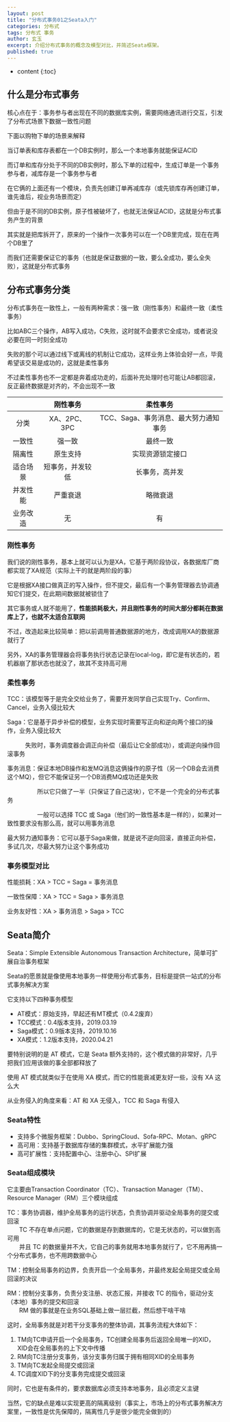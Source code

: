 ```yaml
---
layout: post
title: "分布式事务01之Seata入门"
categories: 分布式
tags: 分布式 事务
author: 玄玉
excerpt: 介绍分布式事务的概念及模型对比，并简述Seata框架。
published: true
---
```


* content
{:toc}


## 什么是分布式事务

核心点在于：事务参与者出现在不同的数据库实例，需要网络通讯进行交互，引发了分布式场景下数据一致性问题

下面以购物下单的场景来解释

当订单表和库存表都在一个DB实例时，那么一个本地事务就能保证ACID

而订单和库存分处于不同的DB实例时，那么下单的过程中，生成订单是一个事务参与者，减库存是一个事务参与者

在它俩的上面还有一个模块，负责先创建订单再减库存（或先锁库存再创建订单，谁先谁后，视业务场景而定）

但由于是不同的DB实例，原子性被破坏了，也就无法保证ACID，这就是分布式事务产生的背景

其实就是把库拆开了，原来的一个操作一次事务可以在一个DB里完成，现在在两个DB里了

而我们还需要保证它的事务（也就是保证数据的一致，要么全成功，要么全失败），这就是分布式事务

## 分布式事务分类

分布式事务在一致性上，一般有两种需求：强一致（刚性事务）和最终一致（柔性事务）

比如ABC三个操作，AB写入成功，C失败，这时就不会要求它全成功，或者说没必要在同一时刻全成功

失败的那个可以通过线下或离线的机制让它成功，这样业务上体验会好一点，毕竟希望该交易是成功的，这就是柔性事务

不过柔性事务也不一定都是奔着成功走的，后面补充处理时也可能让AB都回滚，反正最终数据是对齐的，不会出现不一致

|　         | 刚性事务         | 柔性事务                             |
|:---------:|:---------------:|:-----------------------------------:|
| 分类      | XA、2PC、3PC     | TCC、Saga、事务消息、最大努力通知事务  |
| 一致性    | 强一致           | 最终一致                             |
| 隔离性    | 原生支持         | 实现资源锁定接口                      |
| 适合场景  | 短事务，并发较低  | 长事务，高并发                        |
| 并发性能  | 严重衰退         | 略微衰退                             |
| 业务改造  | 无              | 有                                   |

### 刚性事务

我们说的刚性事务，基本上就可以认为是XA，它基于两阶段协议，各数据库厂商都实现了XA规范（实际上干的就是两阶段的事）

它是根据XA接口做真正的写入操作，但不提交，最后有一个事务管理器去协调通知它们提交，在此期间数据就被锁住了

其它事务或人就不能用了，**性能损耗极大，并且刚性事务的时间大部分都耗在数据库上了，也就不太适合互联网**

不过，改造起来比较简单：把以前调用普通数据源的地方，改成调用XA的数据源就行了

另外，XA的事务管理器会将事务执行状态记录在local-log，即它是有状态的，若机器崩了那状态也就没了，故其不支持高可用

### 柔性事务

TCC：该模型等于是完全交给业务了，需要开发同学自己实现Try、Confirm、Cancel，业务入侵比较大

Saga：它是基于异步补偿的模型，业务实现时需要写正向和逆向两个接口的操作，业务入侵比较大

　　　失败时，事务调度器会调正向补偿（最后让它全部成功），或调逆向操作回滚事务

事务消息：保证本地DB操作和发MQ消息这俩操作的原子性（另一个DB会去消费这个MQ），但它不能保证另一个DB消费MQ成功还是失败

　　　　　所以它只做了一半（只保证了自己这块），它不是一个完全的分布式事务

　　　　　一般可以选择 TCC 或 Saga（他们的一致性基本是一样的），如果对一致性要求没有那么高，就可以用事务消息

最大努力通知事务：它可以基于Saga来做，就是说不逆向回滚，直接正向补偿，多试几次，尽最大努力让这个事务成功

### 事务模型对比

性能损耗：XA > TCC = Saga = 事务消息

一致性保障：XA > TCC = Saga > 事务消息

业务友好性：XA > 事务消息 > Saga > TCC

## Seata简介

Seata：Simple Extensible Autonomous Transaction Architecture，简单可扩展自治事务框架

Seata的愿景就是像使用本地事务一样使用分布式事务，目标是提供一站式的分布式事务解决方案

它支持以下四种事务模型

* AT模式：原始支持，早起还有MT模式（0.4.2废弃）
* TCC模式：0.4版本支持，2019.03.19
* Saga模式：0.9版本支持，2019.10.16
* XA模式：1.2版本支持，2020.04.21

要特别说明的是 AT 模式，它是 Seata 额外支持的，这个模式做的非常好，几乎把我们应用该做的事全部都释放了

使用 AT 模式就类似于在使用 XA 模式，而它的性能衰减更友好一些，没有 XA 这么大

从业务侵入的角度来看：AT 和 XA 无侵入，TCC 和 Saga 有侵入

### Seata特性

* 支持多个微服务框架：Dubbo、SpringCloud、Sofa-RPC、Motan、gRPC
* 高可用：支持基于数据库存储的集群模式，水平扩展能力强
* 高可扩展性：支持配置中心、注册中心、SPI扩展

### Seata组成模块

它主要由Transaction Coordinator（TC）、Transaction Manager（TM）、Resource Manager（RM）三个模块组成

TC：事务协调器，维护全局事务的运行状态，负责协调并驱动全局事务的提交或回滚<br>
　　TC 不存在单点问题，它的数据是存到数据库的，它是无状态的，可以做到高可用<br>
　　并且 TC 的数据量并不大，它自己的事务就用本地事务就行了，它不用再搞一个分布式事务，也不用跨数据中心

TM：控制全局事务的边界，负责开启一个全局事务，并最终发起全局提交或全局回滚的决议

RM：控制分支事务，负责分支注册、状态汇报，并接收 TC 的指令，驱动分支（本地）事务的提交和回滚<br>
　　RM 做的事就是在业务SQL基础上做一层拦截，然后想干啥干啥

这时，全局事务就是对若干分支事务的整体协调，其事务流程大体如下：

1. TM向TC申请开启一个全局事务，TC创建全局事务后返回全局唯一的XID，XID会在全局事务的上下文中传播
2. RM向TC注册分支事务，该分支事务归属于拥有相同XID的全局事务
3. TM向TC发起全局提交或回滚
4. TC调度XID下的分支事务完成提交或回滚

同时，它也是有条件的，要求数据库必须支持本地事务，且必须定义主键

当然，它的缺点是难以实现更高的隔离级别（事实上，市场上的分布式事务解决方案里，一致性是优先保障的，隔离性几乎是很少能完全做到的）